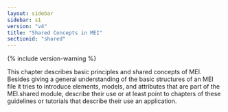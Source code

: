 ```yaml
---
layout: sidebar
sidebar: s1
version: "v4"
title: "Shared Concepts in MEI"
sectionid: "shared"
---
```


{% include version-warning %}

This chapter describes basic principles and shared concepts of MEI. Besides giving a general understanding of the basic structures of an MEI file it tries to introduce elements, models, and attributes that are part of the MEI.shared module, describe their use or at least point to chapters of these guidelines or tutorials that describe their use an application.